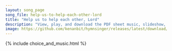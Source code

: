 ```yaml
---
layout: song_page
song_file: help-us-to-help-each-other-lord
title: "Help us to help each other, Lord"
description: "View, play, and download the PDF sheet music, slideshow, and audio. Lyrics: Help us to help each other, Lord, each other's cross to bear, let all their friendly aid afford, and feel another's care.  Up into thee, our living he... english christian 4part"
image: https://github.com/kenanbit/hymnsinger/releases/latest/download/help-us-to-help-each-other-lord-trad.png
---
```


{% include choice_and_music.html %}